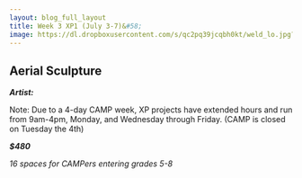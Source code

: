 ```yaml
---
layout: blog_full_layout
title: Week 3 XP1 (July 3-7)&#58; 
image: https://dl.dropboxusercontent.com/s/qc2pq39jcqbh0kt/weld_lo.jpg?dl=0
---
```


## Aerial Sculpture




**_Artist:_** 

Note: Due to a 4-day CAMP week, XP projects have extended hours and run from 9am-4pm,  Monday, and Wednesday through Friday. (CAMP is closed on Tuesday the 4th)

**_$480_**

*16 spaces for CAMPers entering grades 5-8*
